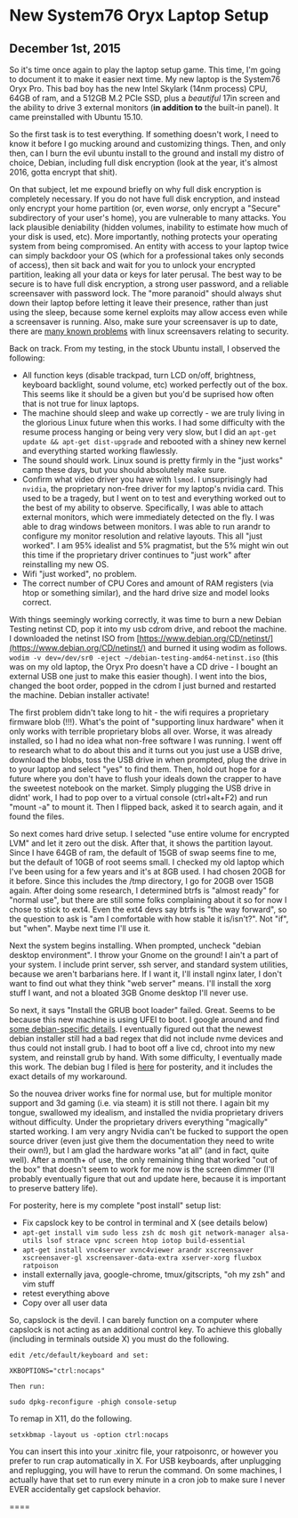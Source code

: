 # New System76 Oryx Laptop Setup
## December 1st, 2015

So it's time once again to play the laptop setup game.  This time, I'm going to document it to make it easier next time.  My new laptop is the System76 Oryx Pro.  This bad boy has the new Intel Skylark (14nm process) CPU, 64GB of ram, and a 512GB M.2 PCIe SSD, plus a *beautiful* 17in screen and the ability to drive 3 external monitors (**in addition to** the built-in panel).  It came preinstalled with Ubuntu 15.10.

So the first task is to test everything.  If something doesn't work, I need to know it before I go mucking around and customizing things.  Then, and only then, can I burn the evil ubuntu install to the ground and install my distro of choice, Debian, including full disk encryption (look at the year, it's almost 2016, gotta encrypt that shit).

On that subject, let me expound briefly on why full disk encryption is completely necessary.  If you do not have full disk encryption, and instead only encrypt your home partition (or, even *worse*, only encrypt a "Secure" subdirectory of your user's home), you are vulnerable to many attacks.  You lack plausible deniability (hidden volumes, inability to estimate how much of your disk is used, etc).  More importantly, nothing protects your operating system from being compromised.  An entity with access to your laptop twice can simply backdoor your OS (which for a professional takes only seconds of access), then sit back and wait for you to unlock your encrypted partition, leaking all your data or keys for later perusal.  The best way to be secure is to have full disk encryption, a strong user password, and a reliable screensaver with password lock.  The "more paranoid" should always shut down their laptop before letting it leave their presence, rather than just using the sleep, because some kernel exploits may allow access even while a screensaver is running.  Also, make sure your screensaver is up to date, there are [many known problems](https://www.jwz.org/blog/2015/04/i-told-you-so-again/) with linux screensavers relating to security.

Back on track.  From my testing, in the stock Ubuntu install, I observed the following:

* All function keys (disable trackpad, turn LCD on/off, brightness, keyboard backlight, sound volume, etc) worked perfectly out of the box.  This seems like it should be a given but you'd be suprised how often that is not true for linux laptops.
* The machine should sleep and wake up correctly - we are truly living in the glorious Linux future when this works.  I had some difficulty with the resume process hanging or being very very slow, but I did an `apt-get update && apt-get dist-upgrade` and rebooted with a shiney new kernel and everything started working flawlessly.
* The sound should work.  Linux sound is pretty firmly in the "just works" camp these days, but you should absolutely make sure.
* Confirm what video driver you have with `lsmod`.  I unsuprisingly had `nvidia`, the proprietary non-free driver for my laptop's nvidia card.  This used to be a tragedy, but I went on to test and everything worked out to the best of my ability to observe.  Specifically, I was able to attach external monitors, which were immediately detected on the fly.  I was able to drag windows between monitors.  I was able to run arandr to configure my monitor resolution and relative layouts.  This all "just worked".  I am 95% idealist and 5% pragmatist, but the 5% might win out this time if the proprietary driver continues to "just work" after reinstalling my new OS.
* Wifi "just worked", no problem.
* The correct number of CPU Cores and amount of RAM registers (via htop or something similar), and the hard drive size and model looks correct.

With things seemingly working correctly, it was time to burn a new Debian Testing netinst CD, pop it into my usb cdrom drive, and reboot the machine.  I downloaded the netinst ISO from [https://www.debian.org/CD/netinst/](https://www.debian.org/CD/netinst/) and burned it using wodim as follows.
`wodim -v dev=/dev/sr0 -eject ~/debian-testing-amd64-netinst.iso` (this was on my old laptop, the Oryx Pro doesn't have a CD drive - I bought an external USB one just to make this easier though).  I went into the bios, changed the boot order, popped in the cdrom I just burned and restarted the machine.  Debian installer activate!

The first problem didn't take long to hit - the wifi requires a proprietary firmware blob (!!!).  What's the point of "supporting linux hardware" when it only works with terrible proprietary blobs all over.  Worse, it was already installed, so I had no idea what non-free software I was running.  I went off to research what to do about this and it turns out you just use a USB drive, download the blobs, toss the USB drive in when prompted, plug the drive in to your laptop and select "yes" to find them.  Then, hold out hope for a future where you don't have to flush your ideals down the crapper to have the sweetest notebook on the market.  Simply plugging the USB drive in didnt' work, I had to pop over to a virtual console (ctrl+alt+F2) and run "mount -a" to mount it.  Then I flipped back, asked it to search again, and it found the files.

So next comes hard drive setup.  I selected "use entire volume for encrypted LVM" and let it zero out the disk.  After that, it shows the partition layout.  Since I have 64GB of ram, the default of 15GB of swap seems fine to me, but the default of 10GB of root seems small.  I checked my old laptop which I've been using for a few years and it's at 8GB used.  I had chosen 20GB for it before.  Since this includes the /tmp directory, I go for 20GB over 15GB again.  After doing some research, I determined btrfs is "almost ready" for "normal use", but there are still some folks complaining about it so for now I chose to stick to ext4.  Even the ext4 devs say btrfs is "the way forward", so the question to ask is "am I comfortable with how stable it is/isn't?".  Not "if", but "when".  Maybe next time I'll use it.

Next the system begins installing.  When prompted, uncheck "debian desktop environment".  I throw your Gnome on the ground!  I ain't a part of your system.  I include print server, ssh server, and standard system utilities, because we aren't barbarians here.  If I want it, I'll install nginx later, I don't want to find out what they think "web server" means.  I'll install the xorg stuff I want, and not a bloated 3GB Gnome desktop I'll never use.

So next, it says "Install the GRUB boot loader" failed.  Great.  Seems to be because this new machine is using UFEI to boot.  I google around and find [some debian-specific details](http://tanguy.ortolo.eu/blog/article51/debian-efi).  I eventually figured out that the newest debian installer still had a bad regex that did not include nvme devices and thus could not install grub.  I had to boot off a live cd, chroot into my new system, and reinstall grub by hand.  With some difficulty, I eventually made this work.  The debian bug I filed is [here](https://bugs.debian.org/cgi-bin/bugreport.cgi?bug=806849) for posterity, and it includes the exact details of my workaround.

So the nouvea driver works fine for normal use, but for multiple monitor support and 3d gaming (i.e. via steam) it is still not there.  I again bit my tongue, swallowed my idealism, and installed the nvidia proprietary drivers without difficulty.  Under the proprietary drivers everything "magically" started working.  I am very angry Nvidia can't be fucked to support the open source driver (even just give them the documentation they need to write their own!), but I am glad the hardware works "at all" (and in fact, quite well).  After a month+ of use, the only remaining thing that worked "out of the box" that doesn't seem to work for me now is the screen dimmer (I'll probably eventually figure that out and update here, because it is important to preserve battery life).

For posterity, here is my complete "post install" setup list:
* Fix capslock key to be control in terminal and X (see details below)
* `apt-get install vim sudo less zsh dc mosh git network-manager alsa-utils lsof strace vpnc screen htop iotop build-essential`
* `apt-get install vnc4server xvnc4viewer arandr xscreensaver xscreensaver-gl xscreensaver-data-extra xserver-xorg fluxbox ratpoison`
* install externally java, google-chrome, tmux/gitscripts, "oh my zsh" and vim stuff
* retest everything above
* Copy over all user data

So, capslock is the devil.  I can barely function on a computer where capslock is not acting as an additional control key.  To achieve this globally (including in terminals outside X) you must do the following.
```
edit /etc/default/keyboard and set:

XKBOPTIONS="ctrl:nocaps"

Then run:

sudo dpkg-reconfigure -phigh console-setup
```
To remap in X11, do the following.
```
setxkbmap -layout us -option ctrl:nocaps
```
You can insert this into your .xinitrc file, your ratpoisonrc, or however you prefer to run crap automatically in X.  For USB keyboards, after unplugging and replugging, you will have to rerun the command.  On some machines, I actually have that set to run every minute in a cron job to make sure I never EVER accidentally get capslock behavior.

====


